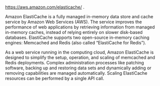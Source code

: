 https://aws.amazon.com/elasticache/ . 

Amazon ElastiCache is a fully managed in-memory data store and cache service by Amazon Web Services (AWS). The service improves the performance of web applications by retrieving information from managed in-memory caches, instead of relying entirely on slower disk-based databases. ElastiCache supports two open-source in-memory caching engines: Memcached and Redis (also called “ElastiCache for Redis”).

As a web service running in the computing cloud, Amazon ElastiCache is designed to simplify the setup, operation, and scaling of memcached and Redis deployments. Complex administration processes like patching software, backing up and restoring data sets and dynamically adding or removing capabilities are managed automatically. Scaling ElastiCache resources can be performed by a single API call.


